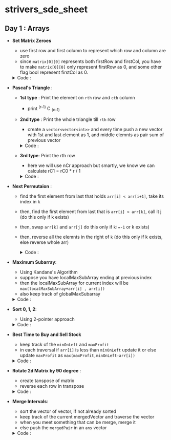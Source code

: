 # strivers_sde_sheet

## Day 1 : Arrays

- **Set Matrix Zeroes**
  - use first row and first column to represent which row and column are zero
  - since `matrix[0][0]` represents both firstRow and firstCol, you have to make `matrix[0][0]` only represent firstRow as 0, and some other flag bool represent firstCol as 0.
  <details>
  <summary>Code :</summary>
  <br>
  
  
  ```c++
    void setZeroes(vector<vector<int>>& matrix) {
        int n=matrix.size();
        int m=matrix[0].size();
        
        bool col=1;
        
        
        for(int i=0;i<n;i++){
            for(int j=0;j<m;j++){
                
                if(matrix[i][j]==0){
                    if(j==0){
                        col=0;
                    }else{
                        matrix[0][j]=0;
                        matrix[i][0]=0;
                    }
                    
                }
            }
            
        }
        
        
        for(int i=n-1;i>=0;i--){
            for(int j=m-1;j>0;j--){
                
                if(matrix[i][0]==0)
                    matrix[i][j]=0;
                
                if(matrix[0][j]==0)
                    matrix[i][j]=0;
            }
        }
        
        
        if(!col){
            for(int i=0;i<n;i++)
              matrix[i][0]=0;
        }
        
   }
  ```
  </details>
  
- **Pascal's Triangle** :
  - **1st type** : Print the element on `rth` row and `cth` column 
    - print  <sup>(r-1)</sup> C <sub>(c-1)</sub>
  
  - **2nd type** : Print the whole triangle till `rth` row
    - create a `vector<vector<int>>` and every time push a new vector with 1st and last element as 1, and middle elemnts as pair sum of previous vector
    <details>
    <summary>Code :</summary>
    <br>
  
  
    ```c++
    vector<vector<int>> generate(int numRows) {
        vector<vector<int>> pt;
        pt.push_back(vector<int>());
        pt[0].push_back(1);
        
        if(numRows==1){
            return pt;
        }else{
            pt.push_back(vector<int>());
            pt[1].push_back(1);
            pt[1].push_back(1);
            
            for(int i=3;i<=numRows;i++){
                pt.push_back(vector<int>());
                pt[i-1].push_back(1);
                
                for(auto it=pt[i-2].begin();it!=(pt[i-2].end()-1);it++){
                    int sum = *it + *(it+1);
                    pt[i-1].push_back(sum);
                }
                
                pt[i-1].push_back(1);
            }
            
            return pt;
        }
      }
    ```
  </details>
      
  - **3rd type**: Print the rth row
      - here we will use nCr approach but smartly, we know we can calculate rC1 = rC0 * r / 1
      <details>
      <summary>Code :</summary>
      <br>
  
  
      ```c++
      vector<int> getRow(int rowIndex) {
        vector<int> temp={1};
        for(int i=1;i<=rowIndex;i++){
           long long newTerm = (((long long)temp.back())*((long long)(rowIndex-i+1)))/i;
           temp.push_back(newTerm);
        }
        
        return temp;
        
      }
      ```
    </details>

- **Next Permutaion** :
  - find the first element from last that holds `arr[i] < arr[i+1]`, take its index in k
  - then, find the first element from last that is `arr[i] > arr[k]`, call it j (do this only if k exists)
  - then, swap `arr[k]` and `arr[j]` do this only if `k!=-1` or k exists)
  - then, reverse all the elemnts in the right of `k` (do this only if k exists, else reverse whole arr)
    <details>
    <summary>Code :</summary>
    <br>
  
  
    ```c++
    void nextPermutation(vector<int>& nums) {
          int n=nums.size();
        
          int k=-1;
        
          for(int i=n-2;i>=0;i--){
            if(nums[i]<nums[i+1])
            {
                k=i;
                break;
            }
          }
        
          if(k!=-1){
            int j=-1;
            
            for(int i=n-1;i>=k;i--){
                if(nums[i]>nums[k])
                {
                    j=i;
                    break;
                }
            }
            
            swap(nums[k],nums[j]);
            reverse(nums.begin()+k+1,nums.end());
            
          }
          else{
              reverse(nums.begin(),nums.end());
          }
        
        }
    ```
    </details>
        
- **Maximum Subarray**:
  - Using Kandane's Algorithm
  - suppose you have localMaxSubArray ending at previous index
  - then the localMaxSubArray for current index will be `max(localMaxSubArray+arr[i] , arr[i])`
  - also keep track of globalMaxSubarray
  <details>
  <summary>Code :</summary>
  <br>
  
  
  ```c++
  int maxSubArray(vector<int>& nums) {
        int n=nums.size();
        
        int sum=INT_MIN,localSum=0;
        
        
        for(int i=0;i<n;i++){
            if(nums[i]>=(localSum+nums[i])){
                localSum=nums[i];
            }else{
                localSum+=nums[i];
            }
            sum=max(localSum,sum);
            
            // cout<<localSum<<" "<<sum<<endl;
            
        }
        
        return sum;
    }
  ```
  </details>

- **Sort 0, 1, 2**:
  - Using 2-pointer approach
  <details>
  <summary>Code :</summary>
  <br>
  
  
  ```c++
  void sortColors(vector<int>& nums) {
        int n=nums.size();
        int i=0,j=n-1;
        
        while(i<j){
            if(nums[i]!=2){
                i++;
                continue;
            }
            
            if(nums[j]==2)
            {
                j--;
                continue;
            }
            
            swap(nums[i],nums[j]);
            
        }
        
        i=0;
        for(int k=0;k<n;k++){
            if(nums[k]==2)
            {
                j=k-1;
                break;
            }
        }
        
        while(i<j){
            if(nums[i]!=1){
                i++;
                continue;
            }
            
            if(nums[j]!=0)
            {
                j--;
                continue;
            }
            
            swap(nums[i],nums[j]);
        }
    }
  ```
  </details>  

- **Best Time to Buy and Sell Stock**
  - keep track of the `minOnLeft` and `maxProfit`
  - in each traversal if `arr[i]` is less than `minOnLeft` update it or else update `maxProfit` as `max(maxProfit,minOnLeft-arr[i])`
   <details>
  <summary>Code :</summary>
  <br>
  
  
  ```c++
      int maxProfit(vector<int>& prices) {
        int n= prices.size();
        
        int minI=0, maxProfit=0;
        
        for(int i=0;i<n;i++){
            if(prices[i]<prices[minI])
            {
                minI=i;
            }
            
            maxProfit= max(maxProfit,prices[i]-prices[minI]);
        }
        
        return maxProfit;
    }
  ```
  </details>
     
- **Rotate 2d Matrix by 90 degree** :
  - create tanspose of matrix
  - reverse each row in transpose
  <details>
  <summary>Code :</summary>
  <br>
  
  
  ```c++
  void rotate(vector<vector<int>>& matrix) {
        int n=matrix.size();
        int m=matrix[0].size();
        
        for(int i=0;i<n;i++){
            for(int j=0;j<i;j++){
                swap(matrix[i][j],matrix[j][i]);
            }
        }
        
        
        for(int i=0;i<n;i++)
            reverse(matrix[i].begin(),matrix[i].end());
    }
  ```
  </details>

- **Merge Intervals**:
  - sort the vector of vector, if not already sorted
  - keep track of the current mergedVector and traverse the vector
  - when you meet something that can be merge, merge it
  - else push the `mergedPair` in an `ans` vector
  <details>
  <summary>Code :</summary>
  <br>
  
  
  ```c++
  bool canMerge(vector<int> toMerge,vector<int> mergeIn){
        
       return (toMerge.front()<=mergeIn.back() && toMerge.front()>=mergeIn.front()) || (toMerge.back()<=mergeIn.back() && toMerge.back()>=mergeIn.front());
    }
    
    vector<int> merge(vector<int> toMerge,vector<int> mergeIn){
        vector<int> ans;
        
        ans.push_back(min(toMerge.front(),mergeIn.front()));
        ans.push_back(max(toMerge.back(),mergeIn.back()));
        
        return ans;
        
    }
    
    vector<vector<int>> merge(vector<vector<int>>& intervals) {
        int n=intervals.size();
        vector<vector<int>> ans;
        
        sort(intervals.begin(),intervals.end());
        
        vector<int> temp=intervals[0];
        
        for(int i=0;i<n;i++){
            
            if(canMerge(intervals[i],temp)){
              temp = merge(intervals[i],temp);
            }else{
                ans.push_back(temp);
                temp= intervals[i];
            }
            
        }
        
        ans.push_back(temp);
        
        return ans;
    
    }  
  ```
  </details>  
